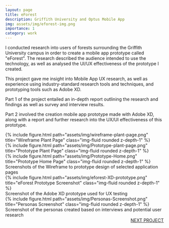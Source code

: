 ```yaml
---
layout: page
title: eForest
description: Griffith University and Optus Mobile App
img: assets/img/eforest-img.png
importance: 1
category: work
---
```


I conducted research into users of forests surrounding the Griffith University campus in order to create a mobile app prototype called "eForest". The research described the audience intended to use the technology, as well as analysed the UI/UX effectiveness of the prototype I created. 

This project gave me insight into Mobile App UX research, as well as experience using industry-standard research tools and techniques, and prototyping tools such as Adobe XD. 

Part 1 of the project entailed an in-depth report outlining the research and findings as well as survey and interview results. 

Part 2 involved the creation mobile app prototype made with Adobe XD, along with a report and further research into the UX/UI effectiveness of this prototype.

<div class="row">
    <div class="col-sm mt-3 mt-md-0">
        {% include figure.html path="assets/img/wireframe-plant-page.png" title="Wireframe Plant Page" class="img-fluid rounded z-depth-1" %}
    </div>
    <div class="col-sm mt-3 mt-md-0">
        {% include figure.html path="assets/img/Prototype-plant-page.png" title="Prototype Plant Page" class="img-fluid rounded z-depth-1" %}
    </div>
    <div class="col-sm mt-3 mt-md-0">
        {% include figure.html path="assets/img/Prototype-Home.png" title="Prototype Home Page" class="img-fluid rounded z-depth-1" %}
    </div>
</div>
<div class="caption">
    Screenshots of the Wireframe to prototype design of selected application pages
</div>
<div class="row">
    <div class="col-sm mt-3 mt-md-0">
        {% include figure.html path="assets/img/eforest-XD-prototype.png" title="eForest Prototype Screenshot" class="img-fluid rounded z-depth-1" %}
    </div>
</div>
<div class="caption">
    Screenshot of the Adobe XD prototype used for UX testing
</div>

<div class="row">
    <div class="col-sm mt-3 mt-md-0">
        {% include figure.html path="assets/img/Personas-Screenshot.png" title="Personas Screenshot" class="img-fluid rounded z-depth-1" %}
    </div>
</div>
<div class="caption">
    Screenshot of the personas created based on interviews and potential user research
</div>


<div style="float:right;">
    <a href="/projects/2_project">NEXT PROJECT</a>
</div>
